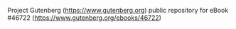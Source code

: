 Project Gutenberg (https://www.gutenberg.org) public repository for eBook #46722 (https://www.gutenberg.org/ebooks/46722)
